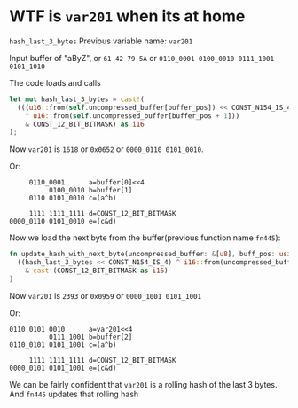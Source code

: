 # WTF is `var201` when its at home

`hash_last_3_bytes` 
Previous variable name: `var201`

Input buffer of "aByZ", or `61 42 79 5A` or `0110_0001 0100_0010 0111_1001 0101_1010`

The code loads and calls
```rust
let mut hash_last_3_bytes = cast!(
  (((u16::from(self.uncompressed_buffer[buffer_pos]) << CONST_N154_IS_4)
    ^ u16::from(self.uncompressed_buffer[buffer_pos + 1]))
    & CONST_12_BIT_BITMASK) as i16
);
```

Now `var201` is `1618` or `0x0652` or `0000_0110 0101_0010`.

Or:
```
     0110_0001      a=buffer[0]<<4
          0100_0010 b=buffer[1]
     0110 0101_0010 c=(a^b)

     1111 1111_1111 d=CONST_12_BIT_BITMASK
0000_0110 0101_0010 e=(c&d)
```

Now we load the next byte from the buffer(previous function name `fn445`):
```rust
fn update_hash_with_next_byte(uncompressed_buffer: &[u8], buff_pos: usize, hash_last_3_bytes: i16) -> i16 {
  ((hash_last_3_bytes << CONST_N154_IS_4) ^ i16::from(uncompressed_buffer[buff_pos + 2]))
    & cast!(CONST_12_BIT_BITMASK as i16)
}
```

Now `var201` is `2393` or `0x0959` or `0000_1001 0101_1001`

Or:
```
0110 0101_0010      a=var201<<4
          0111_1001 b=buffer[2]
0110_0101 0101_1001 c=(a^b)

     1111 1111_1111 d=CONST_12_BIT_BITMASK
0000_0101 0101_1001 e=(c&d)
```

We can be fairly confident that `var201` is a rolling hash of the last 3 bytes. And `fn445` updates that rolling hash





